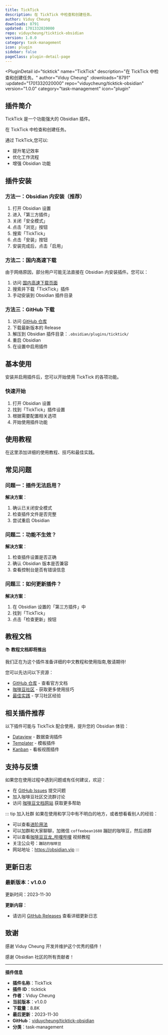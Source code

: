 ```yaml
---
title: TickTick
description: 在 TickTick 中检查和创建任务。
author: Viduy Cheung
downloads: 8791
updated: 1701332020000
repo: viduycheung/ticktick-obsidian
version: 1.0.0
category: task-management
icon: plugin
sidebar: false
pageClass: plugin-detail-page
---
```


<PluginDetail
  id="ticktick"
  name="TickTick"
  description="在 TickTick 中检查和创建任务。"
  author="Viduy Cheung"
  :downloads="8791"
  :updated="1701332020000"
  repo="viduycheung/ticktick-obsidian"
  version="1.0.0"
  category="task-management"
  icon="plugin"
>

<!-- AUTO_GENERATED_START -->
## 插件简介

TickTick 是一个功能强大的 Obsidian 插件。

在 TickTick 中检查和创建任务。

通过 TickTick,您可以:

- 提升笔记效率
- 优化工作流程
- 增强 Obsidian 功能

<!-- AUTO_GENERATED_END -->

<!-- AUTO_GENERATED_START -->
## 插件安装

### 方法一：Obsidian 内安装（推荐）

1. 打开 Obsidian 设置
2. 进入「第三方插件」
3. 关闭「安全模式」
4. 点击「浏览」按钮
5. 搜索「TickTick」
6. 点击「安装」按钮
7. 安装完成后，点击「启用」

### 方法二：国内高速下载

由于网络原因，部分用户可能无法直接在 Obsidian 内安装插件。您可以：

1. 访问 [国内高速下载页面](/zh/documentation/obsidian-plugins-download.html)
2. 搜索并下载「TickTick」插件
3. 手动安装到 Obsidian 插件目录

### 方法三：GitHub 下载

1. 访问 [GitHub 仓库](https://github.com/viduycheung/ticktick-obsidian)
2. 下载最新版本的 Release
3. 解压到 Obsidian 插件目录：`.obsidian/plugins/ticktick/`
4. 重启 Obsidian
5. 在设置中启用插件

## 基本使用

安装并启用插件后，您可以开始使用 TickTick 的各项功能。

### 快速开始

1. 打开 Obsidian 设置
2. 找到「TickTick」插件设置
3. 根据需要配置相关选项
4. 开始使用插件功能

<!-- AUTO_GENERATED_END -->

<!-- CUSTOM_CONTENT_START:tutorial -->
## 使用教程

在这里添加详细的使用教程、技巧和最佳实践。

<!-- CUSTOM_CONTENT_END:tutorial -->

<!-- SHARED_CONTENT_START -->
## 常见问题

### 问题一：插件无法启用？

**解决方案**：
1. 确认已关闭安全模式
2. 检查插件文件是否完整
3. 尝试重启 Obsidian

### 问题二：功能不生效？

**解决方案**：
1. 检查插件设置是否正确
2. 确认 Obsidian 版本是否兼容
3. 查看控制台是否有错误信息

### 问题三：如何更新插件？

**解决方案**：
1. 在 Obsidian 设置的「第三方插件」中
2. 找到「TickTick」
3. 点击「检查更新」按钮

## 教程文档

📚 **教程文档即将推出**

我们正在为这个插件准备详细的中文教程和使用指南,敬请期待!

您可以先访问以下资源：
- [GitHub 仓库](https://github.com/viduycheung/ticktick-obsidian) - 查看官方文档
- [咖啡豆社区](/zh/bases/) - 获取更多使用技巧
- [最佳实践](/zh/best-practices/) - 学习社区经验

## 相关插件推荐

以下插件可能与 TickTick 配合使用，提升您的 Obsidian 体验：

- [Dataview](/zh/plugins/dataview.html) - 数据查询插件
- [Templater](/zh/plugins/templater-obsidian.html) - 模板插件
- [Kanban](/zh/plugins/obsidian-kanban.html) - 看板视图插件

## 支持与反馈

如果您在使用过程中遇到问题或有任何建议，欢迎：

- 在 [GitHub Issues](https://github.com/viduycheung/ticktick-obsidian/issues) 提交问题
- 加入咖啡豆社区交流群讨论
- 访问 [咖啡豆文档网站](https://obsidian.vip) 获取更多帮助

::: tip 加入社群
如果在使用和学习中有不明白的地方，或者想看看别人的经验：
- 可以查看[进阶用法](/zh/advanced)
- 可以加群和大家聊聊，加微信 `coffeebean1688` 蹦跶的咖啡豆，然后进群
- 可以查看[咖啡豆豆龙_哔哩哔哩](https://space.bilibili.com/618777356) 视频教程
- 关注公众号：`蹦跶的咖啡豆`
- 网站地址：https://obsidian.vip
:::
<!-- SHARED_CONTENT_END -->

<!-- AUTO_GENERATED_START -->
## 更新日志

### 最新版本：v1.0.0

更新时间：2023-11-30

**更新内容**：
- 请访问 [GitHub Releases](https://github.com/viduycheung/ticktick-obsidian/releases) 查看详细更新日志

## 致谢

感谢 Viduy Cheung 开发并维护这个优秀的插件！

感谢 Obsidian 社区的所有贡献者！

---

**插件信息**
- **插件名称**：TickTick
- **插件 ID**：ticktick
- **作者**：Viduy Cheung
- **当前版本**：v1.0.0
- **下载量**：8.8K
- **最后更新**：2023-11-30
- **GitHub**：[viduycheung/ticktick-obsidian](https://github.com/viduycheung/ticktick-obsidian)
- **分类**：task-management
<!-- AUTO_GENERATED_END -->

</PluginDetail>

